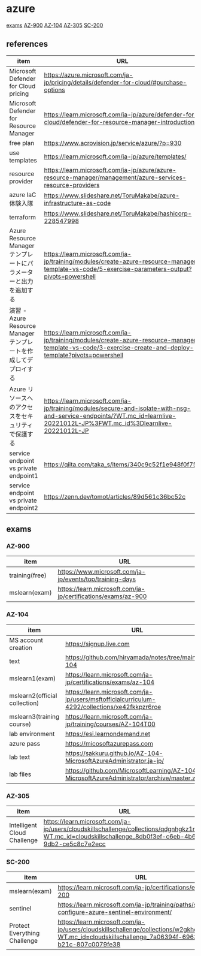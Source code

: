 # azure
[exams](https://github.com/yosshiki/cloud/blob/main/azure/README.md#exams)
[AZ-900](https://github.com/yosshiki/cloud/edit/main/azure/README.md#az-900)
[AZ-104](https://github.com/yosshiki/cloud/edit/main/azure/README.md#az-104)
[AZ-305](https://github.com/yosshiki/cloud/edit/main/azure/README.md#az-305)
[SC-200](https://github.com/yosshiki/cloud/edit/main/azure/README.md#SC-200)


## references
|item|URL|
|---|---|
|Microsoft Defender for Cloud pricing|https://azure.microsoft.com/ja-jp/pricing/details/defender-for-cloud/#purchase-options|
|Microsoft Defender for Resource Manager|https://learn.microsoft.com/ja-jp/azure/defender-for-cloud/defender-for-resource-manager-introduction|
|free plan|https://www.acrovision.jp/service/azure/?p=930|
|use templates|https://learn.microsoft.com/ja-jp/azure/templates/|
|resource provider|https://learn.microsoft.com/ja-jp/azure/azure-resource-manager/management/azure-services-resource-providers|
|azure IaC 体験入隊|https://www.slideshare.net/ToruMakabe/azure-infrastructure-as-code|
|terraform|https://www.slideshare.net/ToruMakabe/hashicorp-228547998|
|Azure Resource Manager テンプレートにパラメーターと出力を追加する|https://learn.microsoft.com/ja-jp/training/modules/create-azure-resource-manager-template-vs-code/5-exercise-parameters-output?pivots=powershell|
|演習 - Azure Resource Manager テンプレートを作成してデプロイする|https://learn.microsoft.com/ja-jp/training/modules/create-azure-resource-manager-template-vs-code/3-exercise-create-and-deploy-template?pivots=powershell|
|Azure リソースへのアクセスをセキュリティで保護する|https://learn.microsoft.com/ja-jp/training/modules/secure-and-isolate-with-nsg-and-service-endpoints/?WT.mc_id=learnlive-20221012L-JP%3FWT.mc_id%3Dlearnlive-20221012L-JP|
|service endpoint vs private endpoint1|https://qiita.com/taka_s/items/340c9c52f1e948f0f753|
|service endpoint vs private endpoint2|https://zenn.dev/tomot/articles/89d561c36bc52c|


## exams
### AZ-900
|item|URL|
|---|---|
|training(free)|https://www.microsoft.com/ja-jp/events/top/training-days|  
|mslearn(exam)|https://learn.microsoft.com/ja-jp/certifications/exams/az-900|  
  
### AZ-104  
|item|URL|
|---|---|
|MS account creation|https://signup.live.com|
|text| https://github.com/hiryamada/notes/tree/main/AZ-104|  
|mslearn1(exam)|https://learn.microsoft.com/ja-jp/certifications/exams/az-104|
|mslearn2(official collection)|https://learn.microsoft.com/ja-jp/users/msftofficialcurriculum-4292/collections/xe42fkkpzr6roe|
|mslearn3(training course)|https://learn.microsoft.com/ja-jp/training/courses/AZ-104T00|
|lab environment|https://esi.learnondemand.net|
|azure pass|https://micosoftazurepass.com|
|lab text|https://sakkuru.github.io/AZ-104-MicrosoftAzureAdministrator.ja-jp/|  
|lab files|https://github.com/MicrosoftLearning/AZ-104JA-MicrosoftAzureAdministrator/archive/master.zip|  

### AZ-305

|item|URL|
|---|---|
|Intelligent Cloud Challenge|https://learn.microsoft.com/ja-jp/users/cloudskillschallenge/collections/qdgnhgkz1r78?WT.mc_id=cloudskillschallenge_8db0f3ef-c6eb-4b6f-9db2-ce5c8c7e2ecc|


### SC-200
|item|URL|
|---|---|
|mslearn(exam)|https://learn.microsoft.com/ja-jp/certifications/exams/sc-200|
|sentinel|https://learn.microsoft.com/ja-jp/training/paths/sc-200-configure-azure-sentinel-environment/|
|Protect Everything Challenge|https://learn.microsoft.com/ja-jp/users/cloudskillschallenge/collections/w2gkho113y7w?WT.mc_id=cloudskillschallenge_7a06394f-6963-44b8-b21c-807c0079fe38|
